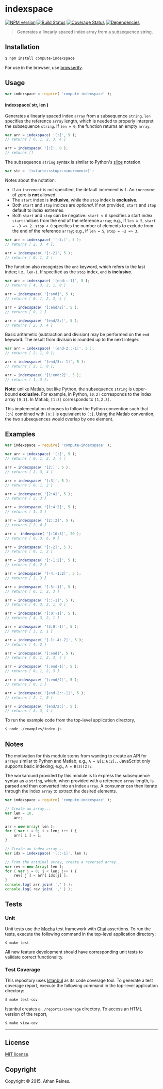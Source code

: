 indexspace
===
[![NPM version][npm-image]][npm-url] [![Build Status][travis-image]][travis-url] [![Coverage Status][coveralls-image]][coveralls-url] [![Dependencies][dependencies-image]][dependencies-url]

> Generates a linearly spaced index array from a subsequence string.


## Installation

``` bash
$ npm install compute-indexspace
```

For use in the browser, use [browserify](https://github.com/substack/node-browserify).


## Usage

``` javascript
var indexspace = require( 'compute-indexspace' );
```

#### indexspace( str, len )

Generates a linearly spaced index `array` from a subsequence `string`. `len` specifies the reference `array` length, which is needed to properly interpret the subsequence `string`. If `len = 0`, the function returns an empty `array`.

``` javascript
var arr = indexspace( '[:]', 5 );
// returns [ 0, 1, 2, 3, 4 ]

arr = indexspace( '[:]', 0 );
// returns []
```

The subsequence `string` syntax is similar to Python's [slice](https://docs.python.org/2/tutorial/introduction.html) notation.

``` javascript
var str = '[<start>:<stop>:<increment>]';
```

Notes about the notation:
* 	If an `increment` is not specified, the default increment is `1`. An `increment` of zero is __not__ allowed.
*	The `start` index is __inclusive__, while the `stop` index is __exclusive__.
* 	Both `start` and `stop` indices are *optional*. If not provided, `start` and `stop` default to index extremes.
* 	Both `start` and `stop` can be negative. `start < 0` specifies a start index `start` indices from the end of the reference `array`; e.g., if `len = 5`, `start = -3 => 2.` `stop < 0` specifies the number of elements to exclude from the end of the reference `array`; e.g., if `len = 5`, `stop = -2 => 3`.

``` javascript
var arr = indexspace( '[-3:]', 5 );
// returns [ 2, 3, 4 ];

arr = indexspace( '[:-2]', 5 );
// returns [ 0, 1, 2 ]
```

The function also recognizes the `end` keyword, which refers to the last index; i.e., `len-1`. If specified as the `stop` index, `end` is __inclusive__.

``` javascript
var arr = indexspace( '[end::-1]', 5 );
// returns [ 4, 3, 2, 1, 0 ]

arr = indexspace( '[:end]', 5 );
// returns [ 0, 1, 2, 3, 4 ]

arr = indexspace( '[:end/2]', 5 );
// returns [ 0, 1 ]

arr = indexspace( '[end/2:]', 5 );
// returns [ 2, 3, 4 ]
```

Basic arithmetic (subtraction and division) may be performed on the `end` keyword. The result from division is rounded up to the next integer.

``` javascript
var arr = indexspace( '[end-2::-1]', 5 );
// returns [ 2, 1, 0 ];

arr = indexspace( '[end/3::-1]', 5 );
// returns [ 2, 1, 0 ];

arr = indexspace( '[1:end:2]', 5 );
// returns [ 1, 3 ];
```



__Note__: unlike Matlab, but like Python, the subsequence `string` is upper-bound __exclusive__. For example, in Python, `[0:2]` corresponds to the index array `[0,1]`. In Matlab, `[1:3]` corresponds to `[1,2,3]`.

This implementation chooses to follow the Python convention such that `[:n]` combined with `[n:]` is equivalent to `[:]`. Using the Matlab convention, the two subsequences would overlap by one element.




## Examples

``` javascript
var indexspace = require( 'compute-indexspace' );

var arr = indexspace( '[:]', 5 );
// returns [ 0, 1, 2, 3, 4 ] 

arr = indexspace( '[2:]', 5 );
// returns [ 2, 3, 4 ]

arr = indexspace( '[:3]', 5 );
// returns [ 0, 1, 2 ]

arr = indexspace( '[2:4]', 5 );
// returns [ 2, 3 ]

arr = indexspace( '[1:4:2]', 5 );
// returns [ 1, 3 ]

arr = indexspace( '[2::2]', 5 );
// returns [ 2, 4 ]

arr =  indexspace( '[:10:3]', 20 );
// returns [ 0, 3, 6, 9 ]

arr = indexspace( '[:-2]', 5 );
// returns [ 0, 1, 2 ]

arr = indexspace( '[:-1:2]', 5 );
// returns [ 0, 2 ]

arr = indexspace( '[-4:-1:2]', 5 );
// returns [ 1, 3 ]

arr = indexspace( '[-5:-1]', 5 );
// returns [ 0, 1, 2, 3 ]

arr = indexspace( '[::-1]', 5 );
// returns [ 4, 3, 2, 1, 0 ]

arr = indexspace( '[:0:-1]', 5 );
// returns [ 4, 3, 2, 1 ]

arr = indexspace( '[3:0:-1]', 5 );
// returns [ 3, 2, 1 ]

arr = indexspace( '[-1:-4:-2]', 5 );
// returns [ 4, 2 ]

arr = indexspace( '[:end]', 5 );
// returns [ 0, 1, 2, 3, 4 ]

arr = indexspace( '[:end-1]', 5 );
// returns [ 0, 1, 2, 3 ]

arr = indexspace( '[:end/2]', 5 );
// returns [ 0, 1 ]

arr = indexspace( '[end-2::-1]', 5 );
// returns [ 2, 1, 0 ]

arr = indexspace( '[end/2:]', 5 );
// returns [ 2, 3, 4 ]
```

To run the example code from the top-level application directory,

``` bash
$ node ./examples/index.js
```


## Notes

The motivation for this module stems from wanting to create an API for `arrays` similar to Python and Matlab; e.g., `A = B[1:6:2];`. JavaScript only supports basic indexing; e.g., `A = B[3][2];`.

The workaround provided by this module is to express the subsequence syntax as a `string`, which, when provided with a reference `array` length, is parsed and then converted into an index `array`. A consumer can then iterate through the index `array` to extract the desired elements.

``` javascript
var indexspace = require( 'compute-indexspace' );

// Create an array...
var len = 10,
	arr;

arr = new Array( len );
for ( var i = 0; i < len; i++ ) {
	arr[ i ] = i;
}

// Create an index array...
var idx = indexspace( '[::-1]', len );

// From the original array, create a reversed array...
var rev = new Array( len );
for ( var j = 0; j < len; j++ ) {
	rev[ j ] = arr[ idx[j] ];
}
console.log( arr.join( ',' ) );
console.log( rev.join( ',' ) );
```




## Tests

### Unit

Unit tests use the [Mocha](http://mochajs.org/) test framework with [Chai](http://chaijs.com) assertions. To run the tests, execute the following command in the top-level application directory:

``` bash
$ make test
```

All new feature development should have corresponding unit tests to validate correct functionality.


### Test Coverage

This repository uses [Istanbul](https://github.com/gotwarlost/istanbul) as its code coverage tool. To generate a test coverage report, execute the following command in the top-level application directory:

``` bash
$ make test-cov
```

Istanbul creates a `./reports/coverage` directory. To access an HTML version of the report,

``` bash
$ make view-cov
```


---
## License

[MIT license](http://opensource.org/licenses/MIT). 


## Copyright

Copyright &copy; 2015. Athan Reines.


[npm-image]: http://img.shields.io/npm/v/compute-indexspace.svg
[npm-url]: https://npmjs.org/package/compute-indexspace

[travis-image]: http://img.shields.io/travis/compute-io/indexspace/master.svg
[travis-url]: https://travis-ci.org/compute-io/indexspace

[coveralls-image]: https://img.shields.io/coveralls/compute-io/indexspace/master.svg
[coveralls-url]: https://coveralls.io/r/compute-io/indexspace?branch=master

[dependencies-image]: http://img.shields.io/david/compute-io/indexspace.svg
[dependencies-url]: https://david-dm.org/compute-io/indexspace

[dev-dependencies-image]: http://img.shields.io/david/dev/compute-io/indexspace.svg
[dev-dependencies-url]: https://david-dm.org/dev/compute-io/indexspace

[github-issues-image]: http://img.shields.io/github/issues/compute-io/indexspace.svg
[github-issues-url]: https://github.com/compute-io/indexspace/issues
